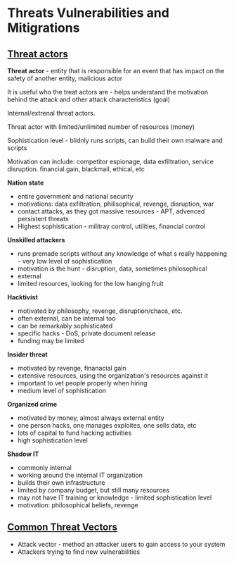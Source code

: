 # Threats Vulnerabilities and Mitigrations

## [Threat actors](https://youtu.be/6xUH0t6ugIM?feature=shared)

**Threat actor** - entity that is responsible for an event that has impact on the safety of another entity, malicious actor

It is useful who the treat actors are - helps understand the motivation behind the attack and other attack characteristics (goal)

Internal/extrenal threat actors.

Threat actor with limited/unlimited number of resources (money)

Sophistication level - blidnly runs scripts, can build their own malware and scripts

Motivation can include: competitor espionage, data exfiltration, service disruption. financial gain, blackmail, ethical, etc

**Nation state**

- entire government and national security
- motivations: data exfiltration, philisophical, revenge, disruption, war
- contact attacks, as they got massive resources - APT, advenced persistent threats
- Highest sophistication - militray control, utilities, financial control

**Unskilled attackers**

- runs premade scripts without any knowledge of what s really happening - very low level of sophistication
- motivation is the hunt - disruption, data, sometimes philosophical
- external
- limited resources, looking for the low hanging fruit

**Hacktivist**

- motivated by philosophy, revenge, disruption/chaos, etc.
- often external, can be internal too
- can be remarkably sophisticated
- specific hacks - DoS, private document release
- funding may be limited

**Insider threat**

- motivated by revenge, finanacial gain
- extensive resources, using the organization's resources against it
- important to vet people properly when hiring
- medium level of sophistication

**Organized crime**

- motivated by money, almost always external entity
- one person hacks, one manages exploites, one sells data, etc
- lots of capital to fund hacking activities
- high sophistication level

**Shadow IT**

- commonly internal
- working around the internal IT organization
- builds their own infrastructure
- limited by company budget, but still many resources
- may not have IT training or knowledge - limited sophistication level
- motivation: philosophical beliefs, revenge

## [Common Threat Vectors](https://youtu.be/4lAbGpTDZ18?feature=shared)

- Attack vector - method an attacker users to gain access to your system
- Attackers trying to find new vulnerabilities
